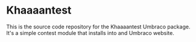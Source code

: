 Khaaaantest
===========

This is the source code repository for the Khaaaantest Umbraco package. It's a simple contest module that installs into and Umbraco website.